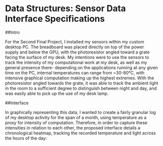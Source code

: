 # Data Structures: Sensor Data Interface Specifications

##Intro

For the Second Final Project, I installed my sensors within my custom desktop PC. The breadboard was placed directly on top of the power supply and below the GPU, with the photoresistor angled toward a grate facing the surface of my desk.
My intentions were to use the sensors to track the intensity of my computational work at my desk, as well as my general presence there- depending on the applications running at any given time on the PC, internal temperatures can range from ~30-80°C, with intensive graphical computation making up the highest extremes.
With the photoresistor angled towards the grate, it was able to track the ambient light in the room to a sufficient degree to distinguish between night and day, and was easily able to pick up the use of my desk lamp.

##Interface

In graphically representing this data, I wanted to create a fairly granular log of my desktop activity for the span of a month, using temperature as a proxy for intensity of computation. Therefore, in order to capture these intensities in relation to each other, the proposed interface details a chronological heatmap, tracking the recorded temperature and light across the hours of the day:


